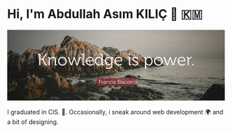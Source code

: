 # Hi, I'm Abdullah Asım KILIÇ 👋  :comoros:  
![](https://raw.githubusercontent.com/asimkilic/asimkilic/main/pictures/Knowledge-is-power.jpg)

I graduated in  CIS. :dart:.  Occasionally, i sneak around web development :earth_africa: and a bit of designing.
